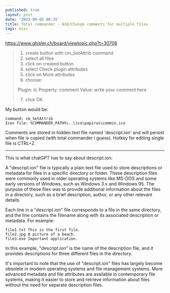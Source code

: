 ```yaml
---
published: true
layout: post
date: '2023-09-05 08:35'
title: Total commander - Add/Change comments for multiple files
tags: misc 
---
```

<https://www.ghisler.ch/board/viewtopic.php?t=30708>

> 1. create button with cm_SetAttrib command
> 2. select all files
> 3. click on created button
> 4. select Check plugin attributes
> 5. click on More attributes
> 6. choose:
>
> Plugin: tc
> Property: comment
> Value: write your comment here
>
> 7. click OK

My button would be:

	Command: cm_SetAttrib
	Icon file: %COMMANDER_PATH%\..\ico\papirus\commix.ico

Comments are stored in hidden text file named 'descript.ion' and will persist when file is copied (with total commander i guess). Hotkey for editing single file is CTRL+Z.

---
This is what chatGPT has to say about descript.ion:

A "descript.ion" file is typically a plain text file used to store descriptions or metadata for files in a specific directory or folder. These description files were commonly used in older operating systems like MS-DOS and some early versions of Windows, such as Windows 3.x and Windows 95. The purpose of these files was to provide additional information about the files in a directory, such as a brief description, author, or any other relevant details.

Each line in a "descript.ion" file corresponds to a file in the same directory, and the line contains the filename along with its associated description or metadata. For example:

    file1.txt This is the first file.
    file2.jpg A picture of a beach.
    file3.exe Important application.

In this example, "descript.ion" is the name of the description file, and it provides descriptions for three different files in the directory.

It's important to note that the use of "descript.ion" files has largely become obsolete in modern operating systems and file management systems. More advanced metadata and file attributes are available in contemporary file systems, making it easier to store and retrieve information about files without the need for separate description files.

